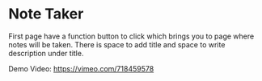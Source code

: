 # Note Taker 
First page have a function button to click which brings you to page where notes will be taken. There is space to add title and space to write description under title.

Demo Video: https://vimeo.com/718459578
